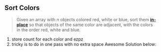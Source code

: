 

Sort Colors
---

> Given an array with _n_ objects colored red, white or blue, sort them **[in-place](https://en.wikipedia.org/wiki/In-place_algorithm)** so that objects of the same color are adjacent, with the colors in the order red, white and blue.

 1. store count for each color and ezpz
 2. tricky is to do in one pass with no extra space
 Awesome Solution below:

<!--stackedit_data:
eyJoaXN0b3J5IjpbNDEyNDg0NTQ5LDIwNDAyOTc2MjJdfQ==
-->